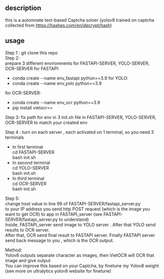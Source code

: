 ## description 
this is a automnate text-based Captcha solver (yolov8 trained on captcha collected from https://hashes.com/en/decrypt/hash)

## usage
Step 1 : git clone this repo  <br>
Step 2: <br>
prepare 3 different environments for FASTAPI-SERVER, YOLO-SERVER, OCR-SERVER 
for FASTAPI:
  - conda create --name env_fastapi python==3.9
for YOLO:
  - conda create --name env_yolo python==3.9

for OCR-SERVER:
  - conda create --name env_ocr python==3.9
  - pip install vietocr==

Step 3: fix path for env in 3 init.sh file in FASTAPI-SERVER, YOLO-SERVER, OCR-SERVER to match your created env<br>

Step 4 : turn on each server , each activated on 1 terminal, so you need 3 terminals <br>
- In first terminal<br>
cd FASTAPI-SERVER<br>
bash init.sh<br>
- In second terminal<br>
cd YOLO-SERVER<br>
bash init.sh<br>
- In third terminal<br>
cd OCR-SERVER<br>
bash init.sh<br>

Step 5:<br>
change host value in line 99 of FASTAPI-SERVER/fastapi_server.py<br> to your IP address 
you send http POST request (which is the image you want to get OCR) to app in FASTAPI_server (see FASTAPI-SERVER/fastapi_server.py to understand) <br>
Inside, FASTAPI_server send image to YOLO server . After that YOLO send results to OCR server. <br>
After that, OCR send final result to FASTAPI server. Finally FASTAPI server send back message to you , which is the OCR output.<br> 

Method:<br>
Yolov8 outputs separate character as images, then VietOCR will OCR that image and give output <br>
You can improve this based on your Captcha, by finetune my Yolov8 weight (see more on ultralytics yolov8 website for finetune)<br>
